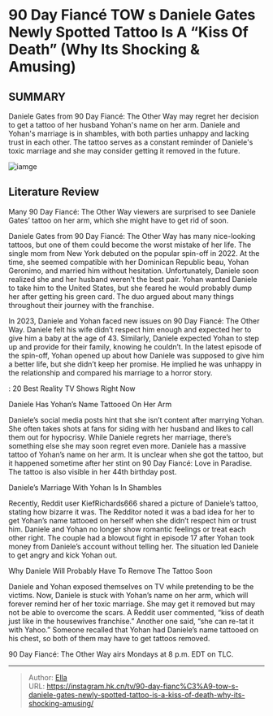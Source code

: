 # 90 Day Fiancé TOW s Daniele Gates Newly Spotted Tattoo Is A “Kiss Of Death” (Why Its Shocking &amp; Amusing)


## SUMMARY 



  Daniele Gates from 90 Day Fiancé: The Other Way may regret her decision to get a tattoo of her husband Yohan&#39;s name on her arm.   Daniele and Yohan&#39;s marriage is in shambles, with both parties unhappy and lacking trust in each other.   The tattoo serves as a constant reminder of Daniele&#39;s toxic marriage and she may consider getting it removed in the future.  

![iamge](https://static1.srcdn.com/wordpress/wp-content/uploads/2023/11/90-day-fianc-_-tow-s-daniele-gates-newly-spotted-tattoo-is-a-kiss-of-death-why-it-s-shocking-amusing_.jpg)

## Literature Review
Many 90 Day Fiancé: The Other Way viewers are surprised to see Daniele Gates’ tattoo on her arm, which she might have to get rid of soon.




Daniele Gates from 90 Day Fiancé: The Other Way has many nice-looking tattoos, but one of them could become the worst mistake of her life. The single mom from New York debuted on the popular spin-off in 2022. At the time, she seemed compatible with her Dominican Republic beau, Yohan Geronimo, and married him without hesitation. Unfortunately, Daniele soon realized she and her husband weren’t the best pair. Yohan wanted Daniele to take him to the United States, but she feared he would probably dump her after getting his green card. The duo argued about many things throughout their journey with the franchise.




In 2023, Daniele and Yohan faced new issues on 90 Day Fiancé: The Other Way. Daniele felt his wife didn’t respect him enough and expected her to give him a baby at the age of 43. Similarly, Daniele expected Yohan to step up and provide for their family, knowing he couldn’t. In the latest episode of the spin-off, Yohan opened up about how Daniele was supposed to give him a better life, but she didn’t keep her promise. He implied he was unhappy in the relationship and compared his marriage to a horror story.

 : 20 Best Reality TV Shows Right Now 


 Daniele Has Yohan’s Name Tattooed On Her Arm 

 

Daniele’s social media posts hint that she isn’t content after marrying Yohan. She often takes shots at fans for siding with her husband and likes to call them out for hypocrisy. While Daniele regrets her marriage, there’s something else she may soon regret even more. Daniele has a massive tattoo of Yohan’s name on her arm. It is unclear when she got the tattoo, but it happened sometime after her stint on 90 Day Fiancé: Love in Paradise. The tattoo is also visible in her 44th birthday post.






 Daniele’s Marriage With Yohan Is In Shambles 

 

Recently, Reddit user KiefRichards666 shared a picture of Daniele’s tattoo, stating how bizarre it was. The Redditor noted it was a bad idea for her to get Yohan’s name tattooed on herself when she didn’t respect him or trust him. Daniele and Yohan no longer show romantic feelings or treat each other right. The couple had a blowout fight in episode 17 after Yohan took money from Daniele’s account without telling her. The situation led Daniele to get angry and kick Yohan out.



 Why Daniele Will Probably Have To Remove The Tattoo Soon 
          

Daniele and Yohan exposed themselves on TV while pretending to be the victims. Now, Daniele is stuck with Yohan’s name on her arm, which will forever remind her of her toxic marriage. She may get it removed but may not be able to overcome the scars. A Reddit user commented, “kiss of death just like in the housewives franchise.” Another one said, “she can re-tat it with Yahoo.” Someone recalled that Yohan had Daniele’s name tattooed on his chest, so both of them may have to get tattoos removed.






90 Day Fiancé: The Other Way airs Mondays at 8 p.m. EDT on TLC.






---

> Author: [Ella](https://instagram.hk.cn/)  
> URL: https://instagram.hk.cn/tv/90-day-fianc%C3%A9-tow-s-daniele-gates-newly-spotted-tattoo-is-a-kiss-of-death-why-its-shocking-amusing/  

